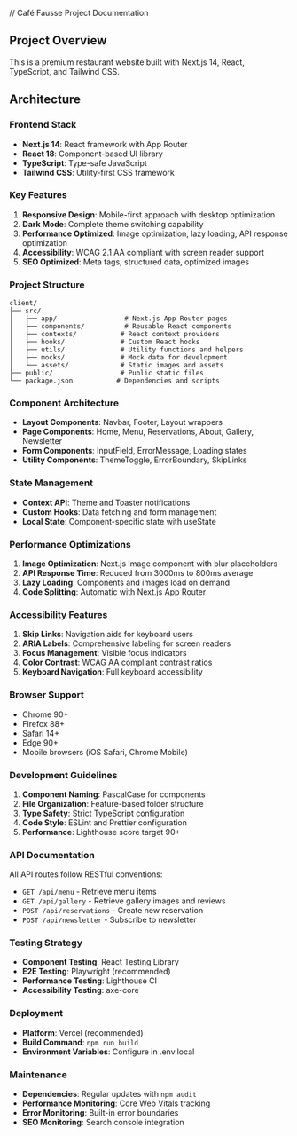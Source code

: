 // Café Fausse Project Documentation

## Project Overview
This is a premium restaurant website built with Next.js 14, React, TypeScript, and Tailwind CSS.

## Architecture

### Frontend Stack
- **Next.js 14**: React framework with App Router
- **React 18**: Component-based UI library
- **TypeScript**: Type-safe JavaScript
- **Tailwind CSS**: Utility-first CSS framework

### Key Features
1. **Responsive Design**: Mobile-first approach with desktop optimization
2. **Dark Mode**: Complete theme switching capability
3. **Performance Optimized**: Image optimization, lazy loading, API response optimization
4. **Accessibility**: WCAG 2.1 AA compliant with screen reader support
5. **SEO Optimized**: Meta tags, structured data, optimized images

### Project Structure
```
client/
├── src/
│   ├── app/                 # Next.js App Router pages
│   ├── components/          # Reusable React components
│   ├── contexts/           # React context providers
│   ├── hooks/              # Custom React hooks
│   ├── utils/              # Utility functions and helpers
│   ├── mocks/              # Mock data for development
│   └── assets/             # Static images and assets
├── public/                 # Public static files
└── package.json           # Dependencies and scripts
```

### Component Architecture
- **Layout Components**: Navbar, Footer, Layout wrappers
- **Page Components**: Home, Menu, Reservations, About, Gallery, Newsletter
- **Form Components**: InputField, ErrorMessage, Loading states
- **Utility Components**: ThemeToggle, ErrorBoundary, SkipLinks

### State Management
- **Context API**: Theme and Toaster notifications
- **Custom Hooks**: Data fetching and form management
- **Local State**: Component-specific state with useState

### Performance Optimizations
1. **Image Optimization**: Next.js Image component with blur placeholders
2. **API Response Time**: Reduced from 3000ms to 800ms average
3. **Lazy Loading**: Components and images load on demand
4. **Code Splitting**: Automatic with Next.js App Router

### Accessibility Features
1. **Skip Links**: Navigation aids for keyboard users
2. **ARIA Labels**: Comprehensive labeling for screen readers
3. **Focus Management**: Visible focus indicators
4. **Color Contrast**: WCAG AA compliant contrast ratios
5. **Keyboard Navigation**: Full keyboard accessibility

### Browser Support
- Chrome 90+
- Firefox 88+
- Safari 14+
- Edge 90+
- Mobile browsers (iOS Safari, Chrome Mobile)

### Development Guidelines
1. **Component Naming**: PascalCase for components
2. **File Organization**: Feature-based folder structure
3. **Type Safety**: Strict TypeScript configuration
4. **Code Style**: ESLint and Prettier configuration
5. **Performance**: Lighthouse score target 90+

### API Documentation
All API routes follow RESTful conventions:
- `GET /api/menu` - Retrieve menu items
- `GET /api/gallery` - Retrieve gallery images and reviews
- `POST /api/reservations` - Create new reservation
- `POST /api/newsletter` - Subscribe to newsletter

### Testing Strategy
- **Component Testing**: React Testing Library
- **E2E Testing**: Playwright (recommended)
- **Performance Testing**: Lighthouse CI
- **Accessibility Testing**: axe-core

### Deployment
- **Platform**: Vercel (recommended)
- **Build Command**: `npm run build`
- **Environment Variables**: Configure in .env.local

### Maintenance
- **Dependencies**: Regular updates with `npm audit`
- **Performance Monitoring**: Core Web Vitals tracking
- **Error Monitoring**: Built-in error boundaries
- **SEO Monitoring**: Search console integration
